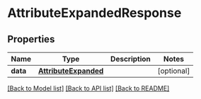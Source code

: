 # AttributeExpandedResponse

## Properties
Name | Type | Description | Notes
------------ | ------------- | ------------- | -------------
**data** | [**AttributeExpanded**](AttributeExpanded.md) |  | [optional] 

[[Back to Model list]](../README.md#documentation-for-models) [[Back to API list]](../README.md#documentation-for-api-endpoints) [[Back to README]](../README.md)


